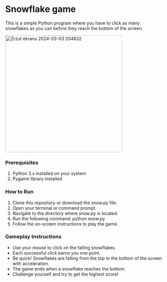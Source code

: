# Snowflake game
This is a simple Python program where you have to click as many snowflakes as you can before they reach the bottom of the screen.
<p allign="center">
  <img width="375" alt="Zrzut ekranu 2024-03-03 204832" src="https://github.com/Julia11235/Python/assets/120017937/b88f5af7-6584-45dd-bc44-50898fc6177d">
</p>

### Prerequisites
1. Python 3.x installed on your system
2. Pygame library installed

### How to Run
1. Clone this repository or download the snow.py file.
2. Open your terminal or command prompt.
3. Navigate to the directory where snow.py is located.
4. Run the following command:
  python snow.py
5. Follow the on-screen instructions to play the game.

### Gameplay Instructions
* Use your mouse to click on the falling snowflakes.
* Each successful click earns you one point.
* Be quick! Snowflakes are falling from the top to the bottom of the screen with acceleration.
* The game ends when a snowflake reaches the bottom.
* Challenge yourself and try to get the highest score!
